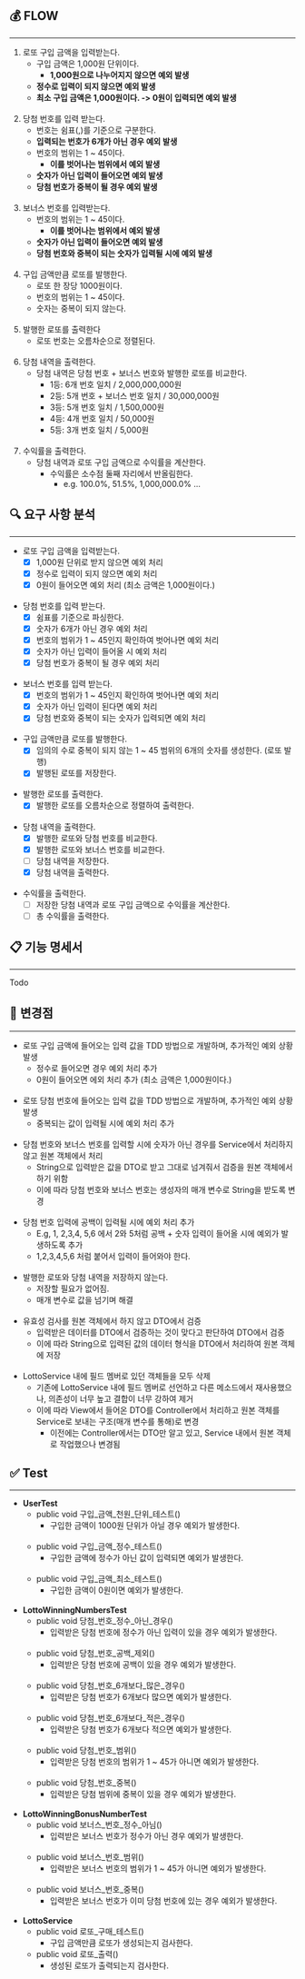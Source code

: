 ## 💰 FLOW

----
1. 로또 구입 금액을 입력받는다.
    - 구입 금액은 1,000원 단위이다.
      - **1,000원으로 나누어지지 않으면 예외 발생**
    - **정수로 입력이 되지 않으면 예외 발생**
    - **최소 구입 금액은 1,000원이다. -> 0원이 입력되면 예외 발생**
</br></br>
2. 당첨 번호를 입력 받는다.
    - 번호는 쉼표(,)를 기준으로 구분한다.
    - **입력되는 번호가 6개가 아닌 경우 예외 발생**
    - 번호의 범위는 1 ~ 45이다.
      - **이를 벗어나는 범위에서 예외 발생**
    - **숫자가 아닌 입력이 들어오면 예외 발생**
    - **당첨 번호가 중복이 될 경우 예외 발생**
      </br></br>
3. 보너스 번호를 입력받는다.
    - 번호의 범위는 1 ~ 45이다.
      - **이를 벗어나는 범위에서 예외 발생**
    - **숫자가 아닌 입력이 들어오면 예외 발생**
    - **당첨 번호와 중복이 되는 숫자가 입력될 시에 예외 발생**
</br></br>
4. 구입 금액만큼 로또를 발행한다.
    - 로또 한 장당 1000원이다.
    - 번호의 범위는 1 ~ 45이다.
    - 숫자는 중복이 되지 않는다.
</br></br>
5. 발행한 로또를 출력한다
   - 로또 번호는 오름차순으로 정렬된다.
</br></br>
6. 당첨 내역을 출력한다.
   - 당첨 내역은 당첨 번호 + 보너스 번호와 발행한 로또를 비교한다.
     - 1등: 6개 번호 일치 / 2,000,000,000원
     - 2등: 5개 번호 + 보너스 번호 일치 / 30,000,000원
     - 3등: 5개 번호 일치 / 1,500,000원
     - 4등: 4개 번호 일치 / 50,000원
     - 5등: 3개 번호 일치 / 5,000원
</br></br>
7. 수익률을 출력한다.
   - 당첨 내역과 로또 구입 금액으로 수익률을 계산한다.
     - 수익률은 소수점 둘째 자리에서 반올림한다. 
       - e.g. 100.0%, 51.5%, 1,000,000.0% ...

## 🔍 요구 사항 분석

----

- 로또 구입 금액을 입력받는다.
  - [X] 1,000원 단위로 받지 않으면 예외 처리
  - [X] 정수로 입력이 되지 않으면 예외 처리
  - [X] 0원이 들어오면 예외 처리 (최소 금액은 1,000원이다.)
</br></br>
- 당첨 번호를 입력 받는다.
  - [X] 쉼표를 기준으로 파싱한다.
  - [X] 숫자가 6개가 아닌 경우 예외 처리
  - [X] 번호의 범위가 1 ~ 45인지 확인하여 벗어나면 예외 처리
  - [X] 숫자가 아닌 입력이 들어올 시 예외 처리
  - [X] 당첨 번호가 중복이 될 경우 예외 처리
</br></br>
- 보너스 번호를 입력 받는다.
  - [X] 번호의 범위가 1 ~ 45인지 확인하여 벗어나면 예외 처리
  - [X] 숫자가 아닌 입력이 된다면 예외 처리
  - [X] 당첨 번호와 중복이 되는 숫자가 입력되면 예외 처리
</br></br>
- 구입 금액만큼 로또를 발행한다.
  - [X] 임의의 수로 중복이 되지 않는 1 ~ 45 범위의 6개의 숫자를 생성한다. (로또 발행)
  - [X] 발행된 로또를 저장한다.
</br></br>
- 발행한 로또를 출력한다.
  - [X] 발행한 로또를 오름차순으로 정렬하여 출력한다.
</br></br>
- 당첨 내역을 출력한다.
  - [X] 발행한 로또와 당첨 번호를 비교한다.
  - [X] 발행한 로또와 보너스 번호를 비교한다.
  - [ ] 당첨 내역을 저장한다.
  - [X] 당첨 내역을 출력한다.
</br></br>
- 수익률을 출력한다.
  - [ ] 저장한 당첨 내역과 로또 구입 금액으로 수익률을 계산한다.
  - [ ] 총 수익률을 출력한다.

## 📋 기능 명세서

------
Todo

## 📢 변경점

-----
- 로또 구입 금액에 들어오는 입력 값을 TDD 방법으로 개발하며, 추가적인 예외 상황 발생
  - 정수로 들어오면 경우 예외 처리 추가
  - 0원이 들어오면 에외 처리 추가 (최소 금액은 1,000원이다.)
</br></br>
- 로또 당첨 번호에 들어오는 입력 값을 TDD 방법으로 개발하며, 추가적인 예외 상황 발생
  - 중복되는 값이 입력될 시에 예외 처리 추가
</br></br>
- 당첨 번호와 보너스 번호를 입력할 시에 숫자가 아닌 경우를 Service에서 처리하지 않고 원본 객체에서 처리
  - String으로 입력받은 값을 DTO로 받고 그대로 넘겨줘서 검증을 원본 객체에서 하기 위함
  - 이에 따라 당첨 번호와 보너스 번호는 생성자의 매개 변수로 String을 받도록 변경
</br></br>
- 당첨 번호 입력에 공백이 입력될 시에 예외 처리 추가
  - E.g, 1, 2,3,4, 5,6 에서 2와 5처럼 공백 + 숫자 입력이 들어올 시에 예외가 발생하도록 추가
  - 1,2,3,4,5,6 처럼 붙어서 입력이 들어와야 한다. 
</br></br>
- 발행한 로또와 당첨 내역을 저장하지 않는다.
  - 저장할 필요가 없어짐.
  - 매개 변수로 값을 넘기며 해결
</br></br>
- 유효성 검사를 원본 객체에서 하지 않고 DTO에서 검증
  - 입력받은 데이터를 DTO에서 검증하는 것이 맞다고 판단하여 DTO에서 검증
  - 이에 따라 String으로 입력된 값의 데이터 형식을 DTO에서 처리하여 원본 객체에 저장
</br></br>
- LottoService 내에 필드 멤버로 있던 객체들을 모두 삭제
  - 기존에 LottoService 내에 필드 멤버로 선언하고 다른 메소드에서 재사용했으나, 의존성이 너무 높고 결합이 너무 강하여 제거
  - 이에 따라 View에서 들어온 DTO를 Controller에서 처리하고 원본 객체를 Service로 보내는 구조(매개 변수를 통해)로 변경
     - 이전에는 Controller에서는 DTO만 알고 있고, Service 내에서 원본 객체로 작업했으나 변경됨
##  ✅ Test

------
- **UserTest**
    - public void 구입_금액_천원_단위_테스트()
        - 구입한 금액이 1000원 단위가 아닐 경우 예외가 발생한다.
</br></br>
    -  public void 구입_금액_정수_테스트()
        - 구입한 금액에 정수가 아닌 값이 입력되면 예외가 발생한다.
</br></br>
    - public void 구입_금액_최소_테스트()
        - 구입한 금액이 0원이면 예외가 발생한다.
</br></br>
- **LottoWinningNumbersTest**
  - public void 당첨_번호_정수_아닌_경우()
    - 입력받은 당첨 번호에 정수가 아닌 입력이 있을 경우 예외가 발생한다.
</br></br>
  - public void 당첨_번호_공백_제외()
    - 입력받은 당첨 번호에 공백이 있을 경우 예외가 발생한다.
</br></br>
  - public void 당첨_번호_6개보다_많은_경우()
    - 입력받은 당첨 번호가 6개보다 많으면 예외가 발생한다.
</br></br>
  - public void 당첨_번호_6개보다_적은_경우()
    - 입력받은 당첨 번호가 6개보다 적으면 예외가 발생한다.
</br></br>
  - public void 당첨_번호_범위()
    - 입력받은 당첨 번호의 범위가 1 ~ 45가 아니면 예외가 발생한다.
</br></br>
  - public void 당첨_번호_중복()
    - 입력받은 당첨 범위에 중복이 있을 경우 예외가 발생한다.
</br></br>
- **LottoWinningBonusNumberTest**
  - public void 보너스_번호_정수_아님()
    - 입력받은 보너스 번호가 정수가 아닌 경우 예외가 발생한다.
</br></br>
  - public void 보너스_번호_범위()
    - 입력받은 보너스 번호의 범위가 1 ~ 45가 아니면 예외가 발생한다.
</br></br>
  - public void 보너스_번호_중복()
    - 입력받은 보너스 번호가 이미 당첨 번호에 있는 경우 예외가 발생한다.
</br></br>
- **LottoService**
  - public void 로또_구매_테스트()
    - 구입 금액만큼 로또가 생성되는지 검사한다.
  - public void 로또_출력()
    - 생성된 로또가 출력되는지 검사한다.